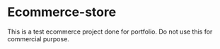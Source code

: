 <h1> Ecommerce-store</h1>
<p>This is a test ecommerce project done for portfolio. Do not use this for commercial purpose.<p>
